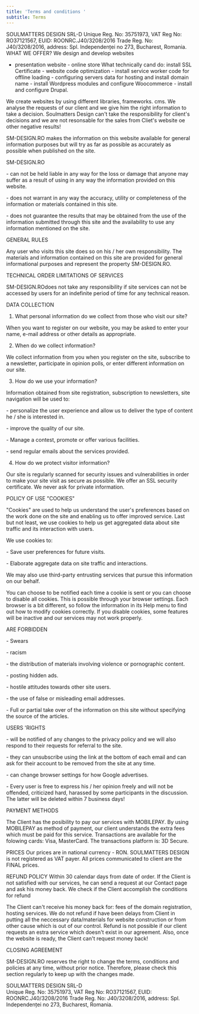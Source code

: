 ```yaml
---
title: 'Terms and conditions '
subtitle: Terms
---
```

SOULMATTERS DESIGN SRL-D
Unique Reg. No: 35751973, VAT Reg No: RO37121567, EUID: ROONRC.J40/3208/2016 Trade Reg. No: J40/3208/2016, address: Spl. Independenței no 273, Bucharest, Romania.
WHAT WE OFFER?
We design and develop websites 
- presentation website - online store
What technically cand do: 
install SSL Certificate - website code optimization - install service worker code for offline loading - configuring servers data for hosting and install domain name - install Wordpress modules and configure Woocommerce - install and configure Drupal.

We create websites by using different libraries, frameworks. cms. We analyse the requests of our client and we give him the right information to take a decision.
Soulmatters Design can't take the responsibility for client's decisions and we are not resonsable for the sales from Cliet's website oe other negative results!

SM-DESIGN.RO makes the information on this website available for general information purposes but will try as far as possible as accurately as possible when published on the site.



SM-DESIGN.RO

\- can not be held liable in any way for the loss or damage that anyone may suffer as a result of using in any way the information provided on this website.

\- does not warrant in any way the accuracy, utility or completeness of the information or materials contained in this site.

\- does not guarantee the results that may be obtained from the use of the information submitted through this site and the availability to use any information mentioned on the site.



GENERAL RULES

Any user who visits this site does so on his / her own responsibility. The materials and information contained on this site are provided for general informational purposes and represent the property SM-DESIGN.RO.

TECHNICAL ORDER LIMITATIONS OF SERVICES

SM-DESIGN.ROdoes not take any responsibility if site services can not be accessed by users for an indefinite period of time for any technical reason.

DATA COLLECTION

1. What personal information do we collect from those who visit our site?

When you want to register on our website, you may be asked to enter your name, e-mail address or other details as appropriate.

2. When do we collect information?

We collect information from you when you register on the site, subscribe to a newsletter, participate in opinion polls, or enter different information on our site.

3. How do we use your information?

Information obtained from site registration, subscription to newsletters, site navigation will be used to:

\- personalize the user experience and allow us to deliver the type of content he / she is interested in.

\- improve the quality of our site.

\- Manage a contest, promote or offer various facilities.

\- send regular emails about the services provided.

4. How do we protect visitor information?

Our site is regularly scanned for security issues and vulnerabilities in order to make your site visit as secure as possible. We offer an SSL security certificate. We never ask for private information.

POLICY OF USE "COOKIES"

"Cookies" are used to help us understand the user's preferences based on the work done on the site and enabling us to offer improved service. Last but not least, we use cookies to help us get aggregated data about site traffic and its interaction with users.

We use cookies to:

\- Save user preferences for future visits.

\- Elaborate aggregate data on site traffic and interactions.

We may also use third-party entrusting services that pursue this information on our behalf.

You can choose to be notified each time a cookie is sent or you can choose to disable all cookies. This is possible through your browser settings. Each browser is a bit different, so follow the information in its Help menu to find out how to modify cookies correctly. If you disable cookies, some features will be inactive and our services may not work properly.

ARE FORBIDDEN

\- Swears

\- racism

\- the distribution of materials involving violence or pornographic content.

\- posting hidden ads.

\- hostile attitudes towards other site users.

\- the use of false or misleading email addresses.

\- Full or partial take over of the information on this site without specifying the source of the articles.

USERS 'RIGHTS

\- will be notified of any changes to the privacy policy and we will also respond to their requests for referral to the site.

\- they can unsubscribe using the link at the bottom of each email and can ask for their account to be removed from the site at any time.

\- can change browser settings for how Google advertises.

\- Every user is free to express his / her opinion freely and will not be offended, criticized hard, harassed by some participants in the discussion. The latter will be deleted within 7 business days!

PAYMENT METHODS

The Client has the posibility to pay our services with MOBILEPAY. By using MOBILEPAY as method of payment, our client understands the extra fees which must be paid for this service. Transactions are available for the folowing cards: Visa, MasterCard. The transactions platform is: 3D Secure.

PRICES
Our prices are in national currency - RON. SOULMATTERS DESIGN is not registered as VAT payer. All prices communicated to client are the FINAL prices.

REFUND POLICY
Within 30 calendar days from date of order.
If the Client is not satisfied with our services, he can send a request at our Contact page and ask his money back. We check if the Client accomplish the conditions for refund

The Client can't receive his money back for: fees of the domain registration, hosting services. We do not refund if have been delays from Client in putting all the neccessary data/materials for website construction or from other cause which is out of our control. Refund is not possible if our client requests an estra service which doesn't exist in our agreement. Also, once the website is ready, the Client can't request money back!


CLOSING AGREEMENT

SM-DESIGN.RO reserves the right to change the terms, conditions and policies at any time, without prior notice. Therefore, please check this section regularly to keep up with the changes made.

SOULMATTERS DESIGN SRL-D\
Unique Reg. No: 35751973, VAT Reg No: RO37121567, EUID: ROONRC.J40/3208/2016 Trade Reg. No: J40/3208/2016, address: Spl. Independenței no 273, Bucharest, Romania.

